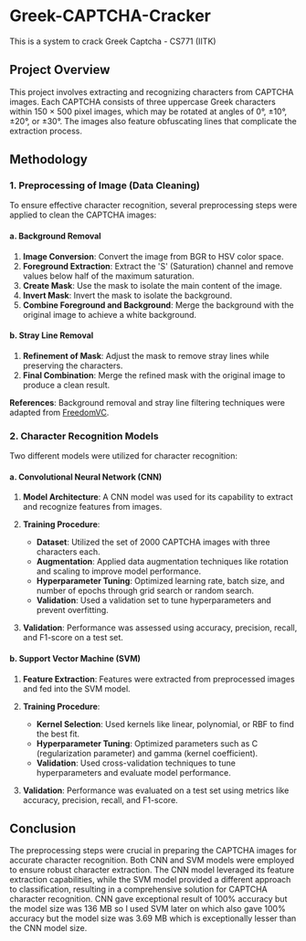 # Greek-CAPTCHA-Cracker
This is a system to crack Greek Captcha - CS771 (IITK)


## Project Overview

This project involves extracting and recognizing characters from CAPTCHA images. Each CAPTCHA consists of three uppercase Greek characters within 150 × 500 pixel images, which may be rotated at angles of 0°, ±10°, ±20°, or ±30°. The images also feature obfuscating lines that complicate the extraction process.

## Methodology

### 1. Preprocessing of Image (Data Cleaning)

To ensure effective character recognition, several preprocessing steps were applied to clean the CAPTCHA images:

#### a. Background Removal

1. **Image Conversion**: Convert the image from BGR to HSV color space.
2. **Foreground Extraction**: Extract the 'S' (Saturation) channel and remove values below half of the maximum saturation.
3. **Create Mask**: Use the mask to isolate the main content of the image.
4. **Invert Mask**: Invert the mask to isolate the background.
5. **Combine Foreground and Background**: Merge the background with the original image to achieve a white background.

#### b. Stray Line Removal

1. **Refinement of Mask**: Adjust the mask to remove stray lines while preserving the characters.
2. **Final Combination**: Merge the refined mask with the original image to produce a clean result.

**References**: Background removal and stray line filtering techniques were adapted from [FreedomVC](https://www.freedomvc.com/index.php/2022/01/17/basic-background-remover-with-opencv/).

### 2. Character Recognition Models

Two different models were utilized for character recognition:

#### a. Convolutional Neural Network (CNN)

1. **Model Architecture**: A CNN model was used for its capability to extract and recognize features from images.
2. **Training Procedure**:
   - **Dataset**: Utilized the set of 2000 CAPTCHA images with three characters each.
   - **Augmentation**: Applied data augmentation techniques like rotation and scaling to improve model performance.
   - **Hyperparameter Tuning**: Optimized learning rate, batch size, and number of epochs through grid search or random search.
   - **Validation**: Used a validation set to tune hyperparameters and prevent overfitting.

3. **Validation**: Performance was assessed using accuracy, precision, recall, and F1-score on a test set.

#### b. Support Vector Machine (SVM)

1. **Feature Extraction**: Features were extracted from preprocessed images and fed into the SVM model.
2. **Training Procedure**:
   - **Kernel Selection**: Used kernels like linear, polynomial, or RBF to find the best fit.
   - **Hyperparameter Tuning**: Optimized parameters such as C (regularization parameter) and gamma (kernel coefficient).
   - **Validation**: Used cross-validation techniques to tune hyperparameters and evaluate model performance.

3. **Validation**: Performance was evaluated on a test set using metrics like accuracy, precision, recall, and F1-score.

## Conclusion

The preprocessing steps were crucial in preparing the CAPTCHA images for accurate character recognition. Both CNN and SVM models were employed to ensure robust character extraction. The CNN model leveraged its feature extraction capabilities, while the SVM model provided a different approach to classification, resulting in a comprehensive solution for CAPTCHA character recognition. CNN gave exceptional result of 100% accuracy but the model size was 136 MB so I used SVM later on which also gave 100% accuracy but the model size was 3.69 MB which is exceptionally lesser than the CNN model size.
